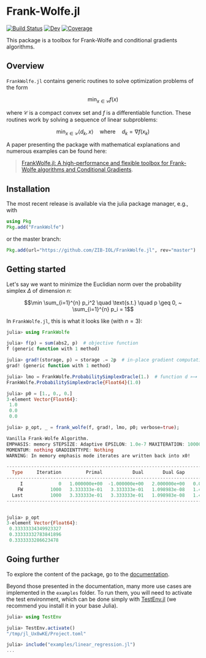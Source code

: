 # Frank-Wolfe.jl

[![Build Status](https://github.com/ZIB-IOL/FrankWolfe.jl/workflows/CI/badge.svg)](https://github.com/ZIB-IOL/FrankWolfe.jl/actions)
[![Dev](https://img.shields.io/badge/docs-dev-blue.svg)](https://zib-iol.github.io/FrankWolfe.jl/dev/)
[![Coverage](https://codecov.io/gh/ZIB-IOL/FrankWolfe.jl/branch/master/graph/badge.svg)](https://codecov.io/gh/ZIB-IOL/FrankWolfe.jl)

This package is a toolbox for Frank-Wolfe and conditional gradients algorithms.

## Overview

`FrankWolfe.jl` contains generic routines to solve optimization problems of the form

```math
\min_{x \in \mathcal{C}} f(x)
```

where $\mathcal{C}$ is a compact convex set and $f$ is a differentiable function.
These routines work by solving a sequence of linear subproblems:

```math
\min_{x \in \mathcal{C}} \langle d_k, x \rangle \quad \text{where} \quad d_k = \nabla f(x_k)
```

A paper presenting the package with mathematical explanations and numerous examples can be found here:

> [FrankWolfe.jl: A high-performance and flexible toolbox for Frank-Wolfe algorithms and Conditional Gradients](https://arxiv.org/abs/2104.06675).

## Installation

The most recent release is available via the julia package manager, e.g., with

```julia
using Pkg
Pkg.add("FrankWolfe")
```

or the master branch:

```julia
Pkg.add(url="https://github.com/ZIB-IOL/FrankWolfe.jl", rev="master")
```

## Getting started

Let's say we want to minimize the Euclidian norm over the probability simplex $\Delta$ of dimension $n$:

```math
\min \sum_{i=1}^{n} p_i^2 \quad \text{s.t.} \quad p \geq 0, ~ \sum_{i=1}^{n} p_i = 1
```

In `FrankWolfe.jl`, this is what it looks like (with $n = 3$):

```julia
julia> using FrankWolfe

julia> f(p) = sum(abs2, p)  # objective function
f (generic function with 1 method)

julia> grad!(storage, p) = storage .= 2p  # in-place gradient computation
grad! (generic function with 1 method)

julia> lmo = FrankWolfe.ProbabilitySimplexOracle(1.)  # function d ⟼ argmin ⟨g,d⟩ st. p ∈ Δ
FrankWolfe.ProbabilitySimplexOracle{Float64}(1.0)

julia> p0 = [1., 0., 0.]
3-element Vector{Float64}:
 1.0
 0.0
 0.0

julia> p_opt, _ = frank_wolfe(f, grad!, lmo, p0; verbose=true);

Vanilla Frank-Wolfe Algorithm.
EMPHASIS: memory STEPSIZE: Adaptive EPSILON: 1.0e-7 MAXITERATION: 10000 TYPE: Float64
MOMENTUM: nothing GRADIENTTYPE: Nothing
WARNING: In memory emphasis mode iterates are written back into x0!

-------------------------------------------------------------------------------------------------
  Type     Iteration         Primal           Dual       Dual Gap           Time         It/sec
-------------------------------------------------------------------------------------------------
     I             0   1.000000e+00  -1.000000e+00   2.000000e+00   0.000000e+00            NaN
    FW          1000   3.333333e-01   3.333333e-01   1.098983e-08   1.468400e-01   6.810132e+03
  Last          1000   3.333333e-01   3.333333e-01   1.098983e-08   1.470088e-01   6.809116e+03
-------------------------------------------------------------------------------------------------


julia> p_opt
3-element Vector{Float64}:
 0.33333334349923327
 0.33333332783841896
 0.3333333286623478
```

## Going further

To explore the content of the package, go to the [documentation](https://zib-iol.github.io/FrankWolfe.jl/dev/).

Beyond those presented in the documentation, many more use cases are implemented in the `examples` folder.
To run them, you will need to activate the test environment, which can be done simply with [TestEnv.jl](https://github.com/JuliaTesting/TestEnv.jl) (we recommend you install it in your base Julia).

```julia
julia> using TestEnv

julia> TestEnv.activate()
"/tmp/jl_Ux8wKE/Project.toml"

julia> include("examples/linear_regression.jl")
...
```